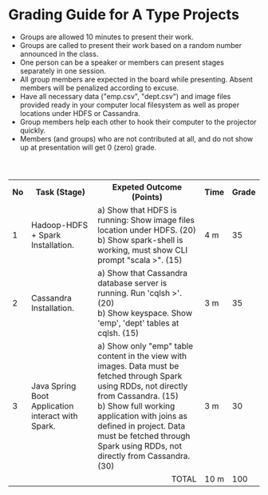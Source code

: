 # Grading Guide for A Type Projects
* Groups are allowed 10 minutes to present their work.
* Groups are called to present their work based on a random number announced in the class. 
* One person can be a speaker or members can present stages separately in one session.
* All group members are expected in the board while presenting. Absent members will be penalized according to excuse.
* Have all necessary data ("emp.csv", "dept.csv") and image files provided ready in your computer local filesystem as well as proper locations under HDFS or Cassandra.
* Group members help each other to hook their computer to the projector quickly.
* Members (and groups) who are not contributed at all, and do not show up at presentation will get 0 (zero) grade.

<table>
  <header>
    <th>No</th>
    <th>Task (Stage)</th>
    <th>Expeted Outcome (Points)</th>
    <th>Time</th>
    <th>Grade</th>
  </header>
  <body>
    <tr>
      <td>1</td>
      <td>Hadoop-HDFS + Spark Installation.</td>
      <td> a) Show that HDFS is running: Show image files location under HDFS. (20) <br> b) Show spark-shell is working, must show CLI prompt "scala >". (15)</td>
      <td>4 m</td>
      <td>35</td>
    </tr>
    <tr>
      <td>2</td>
      <td>Cassandra Installation.</td>
      <td>a) Show that Cassandra database server is running. Run 'cqlsh >'.  (20) <br> b) Show keyspace. Show 'emp', 'dept' tables at cqlsh. (15)</td>
      <td>3 m</td>
      <td>35</td>
    </tr>
    <tr>
      <td>3</td>
      <td>Java Spring Boot Application interact with Spark.</td>
      <td>a) Show only "emp" table content in the view with images. Data must be fetched through Spark using RDDs, not directly from Cassandra. (15)<br> b) Show full working application with joins as defined in project. Data must be fetched through Spark using RDDs, not directly from Cassandra. (30) </td>
      <td>3 m</td>
      <td>30</td>
    </tr>
    <tr>
      <td colspan="3" align="right">TOTAL</td>
      <td>10 m</td>
      <td>100</td>
    </tr>
  </body>
</table>
